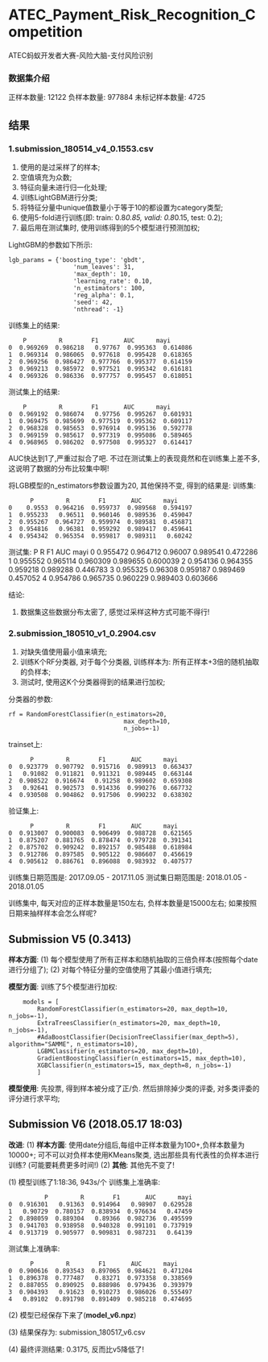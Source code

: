 # ATEC_Payment_Risk_Recognition_Competition
ATEC蚂蚁开发者大赛-风险大脑-支付风险识别

### 数据集介绍
正样本数量: 12122
负样本数量: 977884
未标记样本数量: 4725

## 结果
### 1.submission_180514_v4_0.1553.csv 

1. 使用的是过采样了的样本;
2. 空值填充为众数;
3. 特征向量未进行归一化处理;
4. 训练LightGBM进行分类;
5. 将特征分量中unique值数量小于等于10的都设置为category类型;
6. 使用5-fold进行训练(即: train: 0.8*0.85, valid: 0.8*0.15, test: 0.2);
7. 最后用在测试集时, 使用训练得到的5个模型进行预测加权;

LightGBM的参数如下所示:

	lgb_params = {'boosting_type': 'gbdt',
                      'num_leaves': 31,
                      'max_depth': 10,
                      'learning_rate': 0.10,
                      'n_estimators': 100,
                      'reg_alpha': 0.1,
                      'seed': 42,
                      'nthread': -1}

训练集上的结果:
	
		P         R        F1       AUC      mayi
	0  0.969269  0.986218   0.97767  0.995363  0.614086
	1  0.969314  0.986065  0.977618  0.995428  0.618365
	2  0.969256  0.986427  0.977766  0.995377  0.614159
	3  0.969213  0.985972  0.977521  0.995342  0.616181
	4  0.969326  0.986336  0.977757  0.995457  0.618051

测试集上的结果:

		P         R        F1       AUC      mayi
	0  0.969192  0.986074   0.97756  0.995267  0.601931
	1  0.969475  0.985699  0.977519  0.995362  0.609117
	2  0.968328  0.985653  0.976914  0.995136  0.592778
	3  0.969159  0.985617  0.977319  0.995086  0.589465
	4  0.968965  0.986202  0.977508  0.995327  0.614417

AUC快达到1了,严重过拟合了吧. 不过在测试集上的表现竟然和在训练集上差不多, 这说明了数据的分布比较集中啊!

将LGB模型的n_estimators参数设置为20, 其他保持不变, 得到的结果是:
训练集:

          P         R        F1       AUC      mayi
	0    0.9553  0.964216  0.959737  0.989568  0.594197
	1  0.955233   0.96511  0.960146  0.989536  0.459047
	2  0.955267  0.964727  0.959974  0.989581  0.456871
	3  0.954816   0.96381  0.959292  0.989417  0.459641
	4  0.954342  0.965354  0.959817  0.989311   0.60242

测试集:
          P         R        F1       AUC      mayi
	0  0.955472  0.964712   0.96007  0.989541  0.472286
	1  0.955552  0.965114  0.960309  0.989655  0.600039
	2  0.954136  0.964355  0.959218  0.989288  0.446783
	3  0.955325   0.96308  0.959187  0.989469  0.457052
	4  0.954786  0.965735  0.960229  0.989403  0.603666

结论:
1. 数据集这些数据分布太密了, 感觉过采样这种方式可能不得行!

### 2.submission_180510_v1_0.2904.csv

1. 对缺失值使用最小值来填充;
2. 训练K个RF分类器, 对于每个分类器, 训练样本为: 所有正样本+3倍的随机抽取的负样本;
3. 测试时, 使用这K个分类器得到的结果进行加权;

分类器的参数:

	rf = RandomForestClassifier(n_estimators=20,
                                    max_depth=10,
                                    n_jobs=-1)

trainset上:

          P         R        F1       AUC      mayi
	0  0.923779  0.907792  0.915716  0.989913  0.663437
	1   0.91082  0.911821  0.911321  0.989445  0.663144
	2  0.908522  0.916674   0.91258  0.989602  0.659308
	3   0.92641  0.902573  0.914336  0.990276  0.667732
	4  0.930508  0.904862  0.917506  0.990232  0.638302

验证集上:
	
          P         R        F1       AUC      mayi
	0  0.913007  0.900083  0.906499  0.988728  0.621565
	1  0.875207  0.881765  0.878474  0.979728  0.391341
	2  0.875702  0.909242  0.892157  0.985488  0.618984
	3  0.912786  0.897585  0.905122  0.986607  0.456619
	4  0.905612  0.886761  0.896088  0.983932  0.407577


训练集日期范围是: 2017.09.05 - 2017.11.05
测试集日期范围是: 2018.01.05 - 2018.01.05

训练集中, 每天对应的正样本数量是150左右, 负样本数量是15000左右;
如果按照日期来抽样样本会怎么样呢?


## Submission V5 (0.3413)
**样本方面**: (1) 每个模型使用了所有正样本和随机抽取的三倍负样本(按照每个date进行分组了); (2) 对每个特征分量的空值使用了其最小值进行填充; 

**模型方面**: 训练了5个模型进行加权:

        models = [
            RandomForestClassifier(n_estimators=20, max_depth=10, n_jobs=-1),
            ExtraTreesClassifier(n_estimators=20, max_depth=10, n_jobs=-1),
            #AdaBoostClassifier(DecisionTreeClassifier(max_depth=5), algorithm="SAMME", n_estimators=10),
            LGBMClassifier(n_estimators=20, max_depth=10),
            GradientBoostingClassifier(n_estimators=15, max_depth=10),
            XGBClassifier(n_estimators=15, max_depth=8, n_jobs=-1)
            ]

**模型使用**: 先投票, 得到样本被分成了正/负. 然后排除掉少类的评委, 对多类评委的评分进行求平均;


## Submission V6 (2018.05.17 18:03)
**改进**:
(1) **样本方面**: 使用date分组后,每组中正样本数量为100+,负样本数量为10000+; 可不可以对负样本使用KMeans聚类, 选出那些具有代表性的负样本进行训练? (可能要耗费更多时间!)
(2) **其他**: 其他先不变了!


(1) 模型训练了1:18:36, 943s/个
训练集上准确率:

	          P         R        F1       AUC      mayi
	0  0.916301   0.91363  0.914964   0.98907  0.629528
	1   0.90729  0.780157  0.838934  0.976634   0.47459
	2  0.898059  0.889304   0.89366  0.982736  0.495599
	3  0.941703  0.938958  0.940328  0.991101  0.737919
	4  0.913719  0.905977  0.909831  0.987231   0.64139

测试集上准确率:

          P         R        F1       AUC      mayi
	0  0.900616  0.893543  0.897065  0.984621  0.471204
	1  0.896378  0.777487   0.83271  0.973358  0.338569
	2  0.887055  0.890925  0.888986  0.979436  0.393979
	3  0.904393   0.91623  0.910273  0.986026  0.555497
	4   0.89102  0.891798  0.891409  0.985218  0.474695

(2) 模型已经保存下来了(**model_v6.npz**)

(3) 结果保存为: submission_180517_v6.csv

(4) 最终评测结果: 0.3175, 反而比v5降低了!











